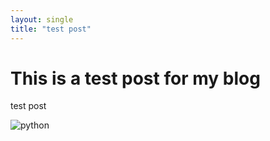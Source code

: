 ```yaml
---
layout: single
title: "test post"
---
```


# This is a test post for my blog

test post



![python](/Users/a202201042/Desktop/Blog/hyoseok-bang.github.io/images/2023-08-06-test/다운로드.png)

